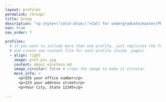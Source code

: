 ```yaml
---
layout: profiles
permalink: /Group/
title: Group
description: "<p style=\"color:blue;\">Call for undergraduate/master/Ph.D. students and PostDocs. If you are interested in Industrial Cyber-Physical Systems and Intelligent unmanned system, welcome to join us: ruonan.liu@sjtu.edu.cn.</p>"
nav: true
nav_order: 7

profiles:
  # if you want to include more than one profile, just replicate the following block
  # and create one content file for each profile inside _pages/
  - align: right
    image: prof_pic.jpg
    content: about_einstein.md
    image_circular: false # crops the image to make it circular
    more_info: >
      <p>555 your office number</p>
      <p>123 your address street</p>
      <p>Your City, State 12345</p>
      
---
```

